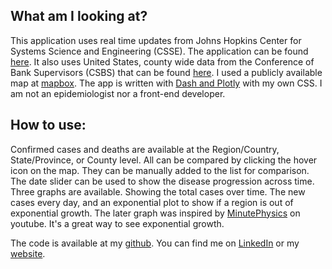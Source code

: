 ## What am I looking at? 
This application uses real time updates from Johns Hopkins Center for Systems Science and Engineering (CSSE). The application can be found [here](https://www.arcgis.com/apps/opsdashboard/index.html#/bda7594740fd40299423467b48e9ecf6). It also uses United States, county wide data from the Conference of Bank Supervisors (CSBS) that can be found [here](https://facts.csbs.org/covid-19/covid19_county.csv). I used a publicly available map at [mapbox](https://www.mapbox.com). The app is written with [Dash and Plotly](https://plotly.com/) with my own CSS. I am not an epidemiologist nor a front-end developer.

## How to use:
Confirmed cases and deaths are available at the Region/Country, State/Province, or County level. All can be compared by clicking the hover icon on the map. They can be manually added to the list for comparison. The date slider can be used to show the disease progression across time. Three graphs are available. Showing the total cases over time. The new cases every day, and an exponential plot to show if a region is out of exponential growth. The later graph was inspired by [MinutePhysics](https://www.youtube.com/watch?v=54XLXg4fYsc) on youtube. It's a great way to see exponential growth.

The code is available at my [github](https://github.com/jwillis0720/covid_19). You can find me on [LinkedIn](https://www.linkedin.com/in/jwillis0720) or my [website](https://www.jordanrwillis.com).
